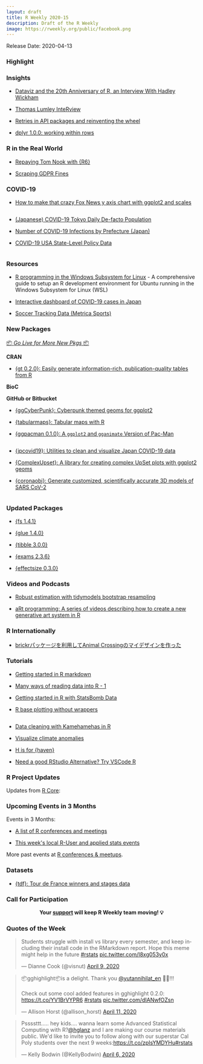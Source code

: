 ```yaml
---
layout: draft
title: R Weekly 2020-15
description: Draft of the R Weekly
image: https://rweekly.org/public/facebook.png
---
```


Release Date: 2020-04-13

###  Highlight




### Insights

+ [Dataviz and the 20th Anniversary of R, an Interview With Hadley Wickham](https://medium.com/nightingale/dataviz-and-the-20th-anniversary-of-r-an-interview-with-hadley-wickham-ea245078fc8a)

+ [Thomas Lumley InteRview](https://pacha.dev/blog/2020/04/09/thomas-lumley-interview/)

+ [Retries in API packages and reinventing the wheel](https://blog.r-hub.io/2020/04/07/retry-wheel/)

+ [dplyr 1.0.0: working within rows](https://www.tidyverse.org/blog/2020/04/dplyr-1-0-0-rowwise/)

### R in the Real World

+ [Repaying Tom Nook with {R6}](https://www.rostrum.blog/2020/04/04/repaying-tom-nook-with-r6/)

+ [Scraping GDPR Fines](https://blog.rmhogervorst.nl/blog/2020/04/08/scraping-gdpr-fines/)

### COVID-19

+ [How to make that crazy Fox News y axis chart with ggplot2 and scales](http://freerangestats.info/blog/2020/04/06/crazy-fox-y-axis)

![]()

+ [(Japanese) COVID-19 Tokyo Daily De-facto Population](https://github.com/yutannihilation/covid19-tokyo-daily-de-facto-population)

+ [Number of COVID-19 Infections by Prefecture (Japan)](https://github.com/uribo/japan-covid19)

+ [COVID-19 USA State-Level Policy Data](https://github.com/tgerke/covid-policy)

![]()

###  Resources

+ [R programming in the Windows Subsystem for Linux](https://blog.jdblischak.com/posts/wsl-r/) - A comprehensive guide to setup an R development environment for Ubuntu running in the Windows Subsystem for Linux (WSL)

+ [Interactive dashboard of COVID-19 cases in Japan](https://github.com/swsoyee/2019-ncov-japan)

+ [Soccer Tracking Data (Metrica Sports)](https://drive.google.com/drive/folders/1BGLHbe7DB_NGZxitjJAQxu2-N-B4Zk3s)

###  New Packages

<p class="added-hostname"><a href="https://rweekly.org/live" target="_blank" class="externalLink">📦 <i>Go Live for More New Pkgs</i> 📦</a></p>

**CRAN**

+ [{gt 0.2.0}: Easily generate information-rich, publication-quality tables from R](https://blog.rstudio.com/2020/04/08/great-looking-tables-gt-0-2/)

**BioC**



**GitHub or Bitbucket**

+ [{ggCyberPunk}: Cyberpunk themed geoms for ggplot2](https://github.com/delabj/ggCyberPunk)

+ [{tabularmaps}: Tabular maps with R](https://github.com/uribo/tabularmaps)

+ [{ggpacman 0.1.0}: A `ggplot2` and `gganimate` Version of Pac-Man](https://github.com/mcanouil/ggpacman)

![]()

+ [{jpcovid19}: Utilities to clean and visualize Japan COVID-19 data](https://github.com/tokyor/jpcovid19)

+ [{ComplexUpset}: A library for creating complex UpSet plots with ggplot2 geoms ](https://github.com/krassowski/complex-upset)

+ [{coronaobj}: Generate customized, scientifically accurate 3D models of SARS CoV-2](https://github.com/tylermorganwall/coronaobj)

![]()

### Updated Packages

+ [{fs 1.4.1}](https://cran.r-project.org/package=fs)

+ [{glue 1.4.0}](https://cran.r-project.org/package=glue)

+ [{tibble 3.0.0}](https://www.tidyverse.org/blog/2020/04/tibble-3-0-0/)

+ [{exams 2.3.6}](http://www.r-exams.org/general/cran_release_236/)

+ [{effectsize 0.3.0}](https://easystats.github.io/effectsize/)

###  Videos and Podcasts

+ [Robust estimation with tidymodels bootstrap resampling](https://www.youtube.com/watch?v=7LGR1sEUXoI)

+ [aRt programming: A series of videos describing how to create a new generative art system in R](https://www.youtube.com/playlist?list=PLRPB0ZzEYegNYW3ksiK3dvd6S4HMfKj1n)

### R Internationally

+ [brickrパッケージを利用してAnimal Crossingのマイデザインを作った](https://tsuyupon.hatenablog.com/entry/2020/04/10/170504)

###  Tutorials

+ [Getting started in R markdown](https://towardsdatascience.com/getting-started-in-r-markdown-2d3de636bde3)

+ [Many ways of reading data into R - 1](https://medium.com/analytics-vidhya/many-ways-of-reading-data-into-r-1-52b02825cb27)

+ [Getting started in R with StatsBomb Data](https://biscuitchaserfc.blogspot.com/2020/03/getting-started-in-r-with-statsbomb-data.html)

+ [R base plotting without wrappers](http://karolis.koncevicius.lt/posts/r_base_plotting_without_wrappers/)

![]()

+ [Data cleaning with Kamehamehas in R](https://martinctc.github.io/blog/data-cleaning-with-kamehamehas-in-r/)

+ [Visualize climate anomalies](https://dominicroye.github.io/en/2020/visualize-climate-anomalies/)

+ [H is for {haven}](http://www.deeplytrivial.com/2020/04/h-is-for-haven.html)

+ [Need a good RStudio Alternative? Try VSCode R](https://www.programmingwithr.com/need-a-good-rstudio-alternative-try-vscode-r/)

<!--<div class="post-more-begin></div><div class="post-more-end"></div>-->

###  R Project Updates

Updates from [R Core](http://developer.r-project.org/blosxom.cgi/R-devel/NEWS):


###  Upcoming Events in 3 Months

Events in 3 Months:

+ [A list of R conferences and meetings](https://jumpingrivers.github.io/meetingsR/events.html)

+ [This week's local R-User and applied stats events](https://community.rstudio.com/c/irl)


More past events at [R conferences & meetups](https://conf.rweekly.org).


### Datasets

+ [{tdf}: Tour de France winners and stages data](https://github.com/alastairrushworth/tdf)

###  Call for Participation


<p class="hide-support added-hostname support-rweekly" style="text-align: center;font-weight: bold;">Your <a class="non-visited externalLink" href="https://www.patreon.com/rweekly" onclick="pas(this)">support</a> will keep R Weekly team moving! 💡</p>

###  Quotes of the Week

<blockquote class="twitter-tweet"><p lang="en" dir="ltr">Students struggle with install vs library every semester, and keep including their install code in the RMarkdown report. Hope this meme might help in the future <a href="https://twitter.com/hashtag/rstats?src=hash&amp;ref_src=twsrc%5Etfw">#rstats</a> <a href="https://t.co/I8xg053y0x">pic.twitter.com/I8xg053y0x</a></p>&mdash; Dianne Cook (@visnut) <a href="https://twitter.com/visnut/status/1248087845589274624?ref_src=twsrc%5Etfw">April 9, 2020</a></blockquote> <script async src="https://platform.twitter.com/widgets.js" charset="utf-8"></script> 

<blockquote class="twitter-tweet"><p lang="en" dir="ltr">📦gghighlight📦is a delight. Thank you <a href="https://twitter.com/yutannihilat_en?ref_src=twsrc%5Etfw">@yutannihilat_en</a> 🥳🎉!!! <br><br>Check out some cool added features in gghighlight 0.2.0: <a href="https://t.co/YV1BrVYPR6">https://t.co/YV1BrVYPR6</a> <a href="https://twitter.com/hashtag/rstats?src=hash&amp;ref_src=twsrc%5Etfw">#rstats</a> <a href="https://t.co/dIANwfOZsn">pic.twitter.com/dIANwfOZsn</a></p>&mdash; Allison Horst (@allison_horst) <a href="https://twitter.com/allison_horst/status/1248765119334498305?ref_src=twsrc%5Etfw">April 11, 2020</a></blockquote> <script async src="https://platform.twitter.com/widgets.js" charset="utf-8"></script> 

<blockquote class="twitter-tweet"><p lang="en" dir="ltr">Pssssttt..... hey kids.... wanna learn some Advanced Statistical Computing with R?<a href="https://twitter.com/hglanz?ref_src=twsrc%5Etfw">@hglanz</a> and I are making our course materials public. We&#39;d like to invite you to follow along with our superstar Cal Poly students over the next 9 weeks:<a href="https://t.co/zpIsYMDYHu">https://t.co/zpIsYMDYHu</a><a href="https://twitter.com/hashtag/rstats?src=hash&amp;ref_src=twsrc%5Etfw">#rstats</a></p>&mdash; Kelly Bodwin (@KellyBodwin) <a href="https://twitter.com/KellyBodwin/status/1247268845208784896?ref_src=twsrc%5Etfw">April 6, 2020</a></blockquote> <script async src="https://platform.twitter.com/widgets.js" charset="utf-8"></script> 
